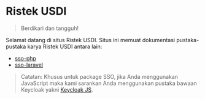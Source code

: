 # Ristek USDI

> Berdikari dan tangguh!

Selamat datang di situs Ristek USDI. Situs ini memuat dokumentasi pustaka-pustaka karya Ristek USDI antara lain:

- [sso-php](/sso-php)
- [sso-laravel](/sso-laravel)

> Catatan: Khusus untuk package SSO, jika Anda menggunakan JavaScript maka kami sarankan Anda menggunakan pustaka bawaan Keycloak yakni [Keycloak JS](https://www.npmjs.com/package/keycloak-js).
